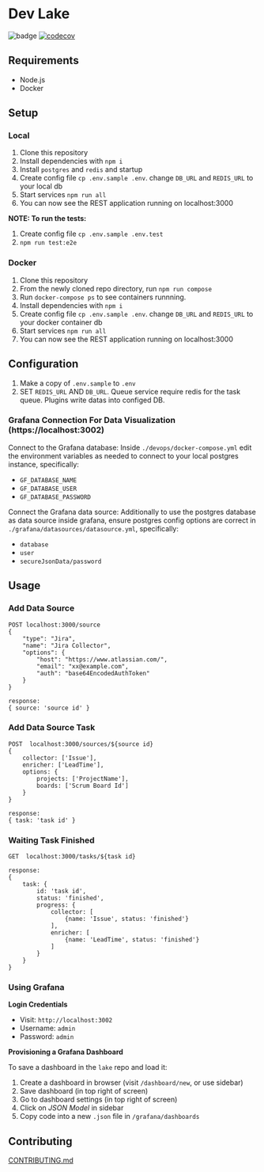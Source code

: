 # Dev Lake

![badge](https://github.com/merico-dev/lake/actions/workflows/test.yml/badge.svg?branch=ts-main)
[![codecov](https://codecov.io/gh/merico-dev/lake/branch/ts-main/graph/badge.svg?token=UN126GAU9D)](https://codecov.io/gh/merico-dev/lake)

## Requirements

- Node.js
- Docker

## Setup

### Local

1. Clone this repository
2. Install dependencies with `npm i`
3. Install `postgres` and `redis` and startup
4. Create config file `cp .env.sample .env`. change `DB_URL` and `REDIS_URL` to your local db
5. Start services `npm run all`
6. You can now see the REST application running on localhost:3000

**NOTE: To run the tests:**
1. Create config file `cp .env.sample .env.test`
2. `npm run test:e2e`

### Docker

1. Clone this repository
2. From the newly cloned repo directory, run `npm run compose`
3. Run `docker-compose ps` to see containers runnning.
4. Install dependencies with `npm i`
5. Create config file `cp .env.sample .env`. change `DB_URL` and `REDIS_URL` to your docker container db
6. Start services `npm run all`
6. You can now see the REST application running on localhost:3000

## Configuration

1. Make a copy of `.env.sample` to `.env`
2. SET `REDIS_URL` AND `DB_URL`. Queue service require redis for the task queue. Plugins write datas into configed DB.

### Grafana Connection For Data Visualization (https://localhost:3002)

Connect to the Grafana database:
Inside `./devops/docker-compose.yml` edit the environment variables as needed to connect to your local postgres instance, specifically:
- `GF_DATABASE_NAME`
- `GF_DATABASE_USER`
- `GF_DATABASE_PASSWORD`

Connect the Grafana data source:
Additionally to use the postgres database as data source inside grafana, ensure postgres config options are correct in `./grafana/datasources/datasource.yml`, specifically:
- `database`
- `user`
- `secureJsonData/password`

## Usage

### Add Data Source

```
POST localhost:3000/source
{
    "type": "Jira",
    "name": "Jira Collector",
    "options": {
        "host": "https://www.atlassian.com/",
        "email": "xx@example.com",
        "auth": "base64EncodedAuthToken"
    }
}

response:
{ source: 'source id' }
```

### Add Data Source Task

```
POST  localhost:3000/sources/${source id}
{
    collector: ['Issue'],
    enricher: ['LeadTime'],
    options: {
        projects: ['ProjectName'],
        boards: ['Scrum Board Id']
    }
}

response:
{ task: 'task id' }
```

### Waiting Task Finished

```
GET  localhost:3000/tasks/${task id}

response:
{
    task: {
        id: 'task id',
        status: 'finished',
        progress: {
            collector: [
                {name: 'Issue', status: 'finished'}
            ],
            enricher: [
                {name: 'LeadTime', status: 'finished'}
            ]
        }
    } 
}
```

### Using Grafana

**Login Credentials**

- Visit: `http://localhost:3002`
- Username: `admin`
- Password: `admin`

**Provisioning a Grafana Dashboard**

To save a dashboard in the `lake` repo and load it:
1. Create a dashboard in browser (visit `/dashboard/new`, or use sidebar)
2. Save dashboard (in top right of screen)
3. Go to dashboard settings (in top right of screen)
4. Click on _JSON Model_ in sidebar
5. Copy code into a new `.json` file in `/grafana/dashboards`

## Contributing

[CONTRIBUTING.md](CONTRIBUTING.md)